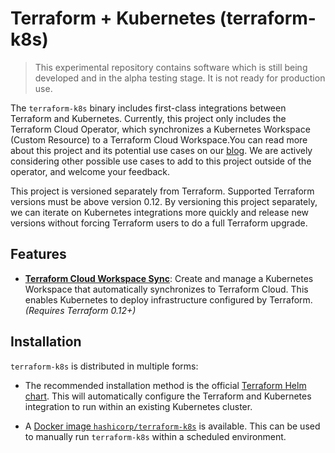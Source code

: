 # Terraform + Kubernetes (terraform-k8s)

> This experimental repository contains software which is still being developed
> and in the alpha testing stage. It is not ready for production use.

The `terraform-k8s` binary includes first-class integrations between Terraform
and Kubernetes. Currently, this project only includes the Terraform Cloud
Operator, which synchronizes a Kubernetes Workspace (Custom Resource) to a
Terraform Cloud Workspace.You can read more about this project and its potential use cases on our [blog](https://www.hashicorp.com/blog/creating-workspaces-with-the-hashicorp-terraform-operator-for-kubernetes/).
We are actively considering other possible use cases to add to this project outside of the operator, and welcome your feedback. 

This project is versioned separately from Terraform. Supported Terraform
versions must be above version 0.12. By versioning this project separately, we
can iterate on Kubernetes integrations more quickly and release new versions
without forcing Terraform users to do a full Terraform upgrade.

## Features

  * [**Terraform Cloud Workspace Sync**](https://github.com/hashicorp/terraform-helm/blob/master/docs/workspace-sync.html.md): Create
    and manage a Kubernetes Workspace that automatically synchronizes to
    Terraform Cloud. This enables Kubernetes to deploy infrastructure configured
    by Terraform. _(Requires Terraform 0.12+)_

## Installation

`terraform-k8s` is distributed in multiple forms:

  * The recommended installation method is the official [Terraform Helm
    chart](https://github.com/hashicorp/terraform-helm). This will automatically
    configure the Terraform and Kubernetes integration to run within an existing
    Kubernetes cluster.

  * A [Docker image
    `hashicorp/terraform-k8s`](https://hub.docker.com/repository/docker/hashicorp/terraform-k8s)
    is available. This can be used to manually run `terraform-k8s` within a
    scheduled environment.
